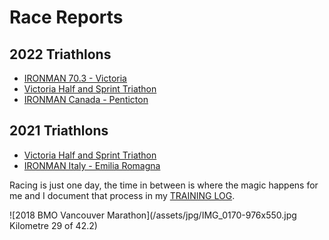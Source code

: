 # Race Reports


## 2022 Triathlons
<ul class="alt">
 <li class="item"><a href="2022-ironman-703-victoria">IRONMAN 70.3 - Victoria</a></li>
 <li class="item"><a href="2022-victoria-half">Victoria Half and Sprint Triathon</a></li>
 <li class="item"><a href="2022-ironman-canada-penticton">IRONMAN Canada - Penticton</a></li>
</ul>


## 2021 Triathlons
<ul class="alt">
 <li class="item"><a href="2021-victoria-half">Victoria Half and Sprint Triathon</a></li>
 <li class="item"><a href="2021-ironman-italy-emilia-romagna">IRONMAN Italy - Emilia Romagna</a></li>
</ul>

Racing is just one day, the time in between is where the magic happens for me and I document that process in my [TRAINING LOG](/traininglog/).

![2018 BMO Vancouver Marathon](/assets/jpg/IMG_0170-976x550.jpg Kilometre 29 of 42.2)